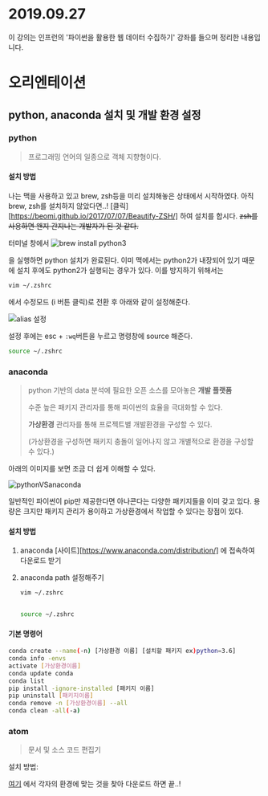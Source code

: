 # 2019.09.27

이 강의는 인프런의 '파이썬을 활용한 웹 데이터 수집하기' 강좌를 들으며 정리한 내용입니다.

# 오리엔테이션

## python, anaconda 설치 및 개발 환경 설정

### python

> 프로그래밍 언어의 일종으로 객체 지향형이다. 

#### 설치 방법

나는 맥을 사용하고 있고 brew, zsh등을 미리 설치해놓은 상태에서 시작하였다. 아직 brew, zsh를 설치하지 않았다면..! [클릭][https://beomi.github.io/2017/07/07/Beautify-ZSH/] 하여 설치를 합시다. ~~zsh를 사용하면 왠지 간지나는 개발자가 된 것 같다.~~ 

터미널 창에서  ![brew install python3](/Users/joanlee/Desktop/brew_install_python)

을 실행하면 python 설치가 완료된다. 이미 맥에서는 python2가 내장되어 있기 때문에 설치 후에도 python2가 실행되는 경우가 있다. 이를 방지하기 위해서는 

```bash
vim ~/.zshrc
```

에서 수정모드 (i 버튼 클릭)로 전환 후 아래와 같이 설정해준다. 

![alias 설정]()

설정 후에는 esc + `:wq`버튼을 누르고 명령창에 source 해준다.

```bash
source ~/.zshrc
```

### anaconda

> python 기반의 data 분석에 필요한 오픈 소스를 모아놓은 **개발 플랫폼**
>
> 수준 높은 패키지 관리자를 통해 파이썬의 효율을 극대화할 수 있다.
>
> **가상환경** 관리자를 통해 프로젝트별 개발환경을 구성할 수 있다.
>
> (가상환경을 구성하면 패키지 충돌이 일어나지 않고 개별적으로 환경을 구성할 수 있다.)



아래의 이미지를 보면 조금 더 쉽게 이해할 수 있다.

![pythonVSanaconda]() 

일반적인 파이썬이 pip만 제공한다면 아나콘다는 다양한 패키지들을 이미 갖고 있다. 용량은 크지만 패키지 관리가 용이하고 가상환경에서 작업할 수 있다는 장점이 있다. 

#### 설치 방법

1. anaconda [사이트][https://www.anaconda.com/distribution/] 에 접속하여 다운로드 받기

2. anaconda path 설정해주기 

   ```bash
   vim ~/.zshrc
   ```

   ![]()

   ```bash
   source ~/.zshrc
   ```

#### 기본 명령어

```bash
conda create --name(-n) [가상환경 이름] [설치할 패키지 ex)python=3.6]
conda info -envs
activate [가상환경이름]
conda update conda
conda list
pip install -ignore-installed [패키지 이름]
pip uninstall [패키지이름]
conda remove -n [가상환경이름] --all
conda clean -all(-a)
```





### atom

> 문서 및 소스 코드 편집기

설치 방법:

[여기](https://atom.io/) 에서 각자의 환경에 맞는 것을 찾아 다운로드 하면 끝..!



